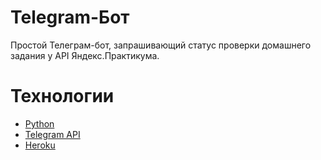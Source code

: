 # Telegram-Бот
Простой Телеграм-бот, запрашивающий статус проверки домашнего задания у API Яндекс.Практикума.

# Технологии
- [Python](https://www.python.org/)
- [Telegram API](https://core.telegram.org/)
- [Heroku](https://www.heroku.com/)

